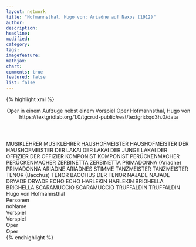 ```yaml
---
layout: network
title: "Hofmannsthal, Hugo von: Ariadne auf Naxos (1912)"
author:
description:
headline:
modified:
category:
tags:
imagefeature: 
mathjax: 
chart: 
comments: true
featured: false
list: false
---
```

{% highlight xml %}
<?xml-model href="https://raw.githubusercontent.com/DLiNa/project/master/rules/lina.rnc"?><?xml-model href="https://raw.githubusercontent.com/DLiNa/project/master/rules/lina.sch"?>
<play xmlns="http://lina.digital">
  <header>
    <title>Ariadne auf Naxos</title>
    <subtitle>Oper in einem Aufzuge nebst einem Vorspiel</subtitle>
    <genretitle>Oper</genretitle>
    <author>Hofmannsthal, Hugo von</author>
    <date when="1912" type="print"/>
    <date when="1916" type="premiere"/>
    <source>https://textgridlab.org/1.0/tgcrud-public/rest/textgrid:qd3h.0/data</source>
  </header>
  <personae>
    <character>
      <name>MUSIKLEHRER</name>
      <alias xml:id="musiklehrer">
        <name>MUSIKLEHRER</name>
      </alias>
    </character>
    <character>
      <name>HAUSHOFMEISTER</name>
      <alias xml:id="haushofmeister">
        <name>HAUSHOFMEISTER</name>
      </alias>
      <alias xml:id="der_haushofmeister">
        <name>DER HAUSHOFMEISTER</name>
      </alias>
    </character>
    <character>
      <name>DER LAKAI</name>
      <alias xml:id="der_lakai">
        <name>DER LAKAI</name>
      </alias>
      <alias xml:id="der_junge_lakai">
        <name>DER JUNGE LAKAI</name>
      </alias>
    </character>
    <character>
      <name>DER OFFIZIER</name>
      <alias xml:id="der_offizier">
        <name>DER OFFIZIER</name>
      </alias>
    </character>
    <character>
      <name>KOMPONIST</name>
      <alias xml:id="komponist">
        <name>KOMPONIST</name>
      </alias>
    </character>
    <character>
      <name>PERÜCKENMACHER</name>
      <alias xml:id="perückenmacher">
        <name>PERÜCKENMACHER</name>
      </alias>
    </character>
    <character>
      <name>ZERBINETTA</name>
      <alias xml:id="zerbinetta">
        <name>ZERBINETTA</name>
      </alias>
    </character>
    <character>
      <name>PRIMADONNA (Ariadne)</name>
      <alias xml:id="primadonna">
        <name>PRIMADONNA</name>
      </alias>
      <alias xml:id="ariadne" type="stageName">
        <name>ARIADNE</name>
      </alias>
      <alias xml:id="ariadnes_stimme" type="voiceOf">
        <name>ARIADNES STIMME</name>
      </alias>
    </character>
    <character>
      <name>TANZMEISTER</name>
      <alias xml:id="tanzmeister">
        <name>TANZMEISTER</name>
      </alias>
    </character>
    <character>
      <name>TENOR (Bacchus)</name>
      <alias xml:id="tenor">
        <name>TENOR</name>
      </alias>
    	<alias xml:id="bacchus">
    		<name>BACCHUS</name>
    	</alias>
    	<alias xml:id="der_tenor">
    		<name>DER TENOR</name>
    	</alias>
    </character>
    <character>
      <name>NAJADE</name>
      <alias xml:id="najade">
        <name>NAJADE</name>
      </alias>
    </character>
    <character>
      <name>DRYADE</name>
      <alias xml:id="dryade">
        <name>DRYADE</name>
      </alias>
    </character>
    <character>
      <name>ECHO</name>
      <alias xml:id="echo">
        <name>ECHO</name>
      </alias>
    </character>
    <character>
      <name>HARLEKIN</name>
      <alias xml:id="harlekin">
        <name>HARLEKIN</name>
      </alias>
    </character>
    <character>
      <name>BRIGHELLA</name>
      <alias xml:id="brighella">
        <name>BRIGHELLA</name>
      </alias>
    </character>
    <character>
      <name>SCARAMUCCIO</name>
      <alias xml:id="scaramuccio">
        <name>SCARAMUCCIO</name>
      </alias>
    </character>
    <character>
      <name>TRUFFALDIN</name>
      <alias xml:id="truffaldin">
        <name>TRUFFALDIN</name>
      </alias>
    </character>
  </personae>
  <text>
    <div>
      <head>Hugo von Hofmannsthal</head>
    </div>
    <div>
      <head>Personen</head>
      <div>
        <head>noName</head>
      </div>
    </div>
    <div>
      <head>Vorspiel</head>
      <div>
        <head>Vorspiel</head>
        <sp who="#musiklehrer">
          <amount n="38" unit="speech_acts"/>
          <amount n="562" unit="words"/>
          <amount n="27" unit="lines"/>
          <amount n="3159" unit="chars"/>
        </sp>
        <sp who="#haushofmeister">
          <amount n="20" unit="speech_acts"/>
          <amount n="494" unit="words"/>
          <amount n="9" unit="lines"/>
          <amount n="2926" unit="chars"/>
        </sp>
        <sp who="#der_lakai">
          <amount n="9" unit="speech_acts"/>
          <amount n="135" unit="words"/>
          <amount n="5" unit="lines"/>
          <amount n="792" unit="chars"/>
        </sp>
        <sp who="#der_offizier">
          <amount n="1" unit="speech_acts"/>
          <amount n="9" unit="words"/>
          <amount n="1" unit="lines"/>
          <amount n="38" unit="chars"/>
        </sp>
        <sp who="#komponist">
          <amount n="42" unit="speech_acts"/>
          <amount n="940" unit="words"/>
          <amount n="44" unit="lines"/>
          <amount n="5106" unit="chars"/>
        </sp>
        <sp who="#der_tenor">
          <amount n="1" unit="speech_acts"/>
          <amount n="19" unit="words"/>
          <amount n="1" unit="lines"/>
          <amount n="97" unit="chars"/>
        </sp>
        <sp who="#perückenmacher">
          <amount n="3" unit="speech_acts"/>
          <amount n="28" unit="words"/>
          <amount n="3" unit="lines"/>
          <amount n="191" unit="chars"/>
        </sp>
        <sp who="#zerbinetta">
          <amount n="19" unit="speech_acts"/>
          <amount n="389" unit="words"/>
          <amount n="13" unit="lines"/>
          <amount n="2171" unit="chars"/>
        </sp>
        <sp who="#primadonna">
          <amount n="9" unit="speech_acts"/>
          <amount n="129" unit="words"/>
          <amount n="7" unit="lines"/>
          <amount n="694" unit="chars"/>
        </sp>
        <sp who="#tanzmeister">
          <amount n="16" unit="speech_acts"/>
          <amount n="451" unit="words"/>
          <amount n="7" unit="lines"/>
          <amount n="2547" unit="chars"/>
        </sp>
        <sp who="#der_junge_lakai">
          <amount n="1" unit="speech_acts"/>
          <amount n="11" unit="words"/>
          <amount n="1" unit="lines"/>
          <amount n="68" unit="chars"/>
        </sp>
        <sp who="#der_haushofmeister">
          <amount n="1" unit="speech_acts"/>
          <amount n="13" unit="words"/>
          <amount n="1" unit="lines"/>
          <amount n="82" unit="chars"/>
        </sp>
        <sp who="#tenor">
          <amount n="2" unit="speech_acts"/>
          <amount n="27" unit="words"/>
          <amount n="1" unit="lines"/>
          <amount n="140" unit="chars"/>
        </sp>
      </div>
    </div>
    <div>
      <head>Oper</head>
      <div>
        <head>Oper</head>
        <sp who="#najade">
          <amount n="20" unit="speech_acts"/>
          <amount n="105" unit="words"/>
          <amount n="23" unit="lines"/>
          <amount n="529" unit="chars"/>
        </sp>
        <sp who="#dryade">
          <amount n="23" unit="speech_acts"/>
          <amount n="199" unit="words"/>
          <amount n="37" unit="lines"/>
          <amount n="1008" unit="chars"/>
        </sp>
        <sp who="#najade #dryade">
          <amount n="2" unit="speech_acts"/>
          <amount n="8" unit="words"/>
          <amount n="2" unit="lines"/>
          <amount n="38" unit="chars"/>
        </sp>
        <sp who="#echo">
          <amount n="13" unit="speech_acts"/>
          <amount n="85" unit="words"/>
          <amount n="21" unit="lines"/>
          <amount n="490" unit="chars"/>
        </sp>
        <sp who="#najade #dryade #echo">
          <amount n="2" unit="speech_acts"/>
          <amount n="49" unit="words"/>
          <amount n="9" unit="lines"/>
          <amount n="265" unit="chars"/>
        </sp>
        <sp who="#ariadne">
          <amount n="21" unit="speech_acts"/>
          <amount n="914" unit="words"/>
          <amount n="149" unit="lines"/>
          <amount n="4803" unit="chars"/>
        </sp>
        <sp who="#harlekin">
          <amount n="17" unit="speech_acts"/>
          <amount n="205" unit="words"/>
          <amount n="32" unit="lines"/>
          <amount n="1101" unit="chars"/>
        </sp>
        <sp who="#zerbinetta">
          <amount n="28" unit="speech_acts"/>
          <amount n="777" unit="words"/>
          <amount n="135" unit="lines"/>
          <amount n="4309" unit="chars"/>
        </sp>
        <sp who="#najade #dryade #echo #zerbinetta">
          <amount n="3" unit="speech_acts"/>
          <amount n="147" unit="words"/>
          <amount n="36" unit="lines"/>
          <amount n="771" unit="chars"/>
        </sp>
        <sp who="#brighella">
          <amount n="4" unit="speech_acts"/>
          <amount n="51" unit="words"/>
          <amount n="9" unit="lines"/>
          <amount n="250" unit="chars"/>
        </sp>
        <sp who="#scaramuccio">
          <amount n="4" unit="speech_acts"/>
          <amount n="48" unit="words"/>
          <amount n="9" unit="lines"/>
          <amount n="225" unit="chars"/>
        </sp>
        <sp who="#truffaldin">
          <amount n="4" unit="speech_acts"/>
          <amount n="82" unit="words"/>
          <amount n="17" unit="lines"/>
          <amount n="441" unit="chars"/>
        </sp>
        <sp who="#scaramuccio #truffaldin">
          <amount n="2" unit="speech_acts"/>
          <amount n="18" unit="words"/>
          <amount n="4" unit="lines"/>
          <amount n="84" unit="chars"/>
        </sp>
        <sp who="#zerbinetta #scaramuccio">
          <amount n="1" unit="speech_acts"/>
          <amount n="10" unit="words"/>
          <amount n="2" unit="lines"/>
          <amount n="59" unit="chars"/>
        </sp>
        <sp who="#zerbinetta #scaramuccio #truffaldin">
          <amount n="1" unit="speech_acts"/>
          <amount n="7" unit="words"/>
          <amount n="2" unit="lines"/>
          <amount n="46" unit="chars"/>
        </sp>
        <sp who="#zerbinetta #harlekin">
          <amount n="1" unit="speech_acts"/>
        </sp>
        <sp who="#scaramuccio #truffaldin #harlekin">
          <amount n="2" unit="speech_acts"/>
          <amount n="19" unit="words"/>
          <amount n="4" unit="lines"/>
          <amount n="91" unit="chars"/>
        </sp>
        <sp who="#harlekin #zerbinetta">
          <amount n="1" unit="speech_acts"/>
          <amount n="10" unit="words"/>
          <amount n="2" unit="lines"/>
          <amount n="59" unit="chars"/>
        </sp>
        <sp who="#bacchus">
          <amount n="16" unit="speech_acts"/>
          <amount n="390" unit="words"/>
          <amount n="59" unit="lines"/>
          <amount n="1934" unit="chars"/>
        </sp>
        <sp who="#ariadnes_stimme">
          <amount n="1" unit="speech_acts"/>
          <amount n="10" unit="words"/>
          <amount n="2" unit="lines"/>
          <amount n="60" unit="chars"/>
        </sp>
      </div>
    </div>
  </text>
</play>
{% endhighlight %}